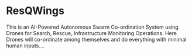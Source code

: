 # ResQWings
This is an AI-Powered Autonomous Swarm Co-ordination System using Drones for Search, Rescue, Infrastructure Monitoring Operations. Here Drones will co-ordinate among themselves and do everything with minimal human inputs....
